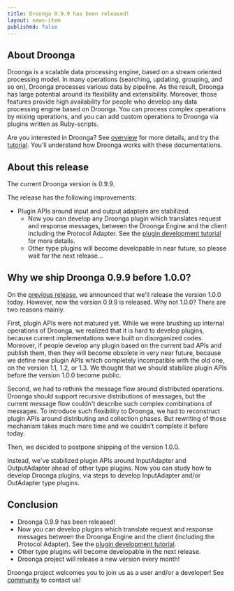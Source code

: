 ```yaml
---
title: Droonga 0.9.9 has been released!
layout: news-item
published: false
---
```


## About Droonga

Droonga is a scalable data processing engine, based on a stream oriented processing model. In many operations (searching, updating, grouping, and so on), Droonga processes various data by pipeline. As the result, Droonga has large potential around its flexibility and extensibility. Moreover, those features provide high availability for people who develop any data processing engine based on Droonga. You can process complex operations by mixing operations, and you can add custom operations to Droonga via plugins written as Ruby-scripts.

Are you interested in Droonga? See [overview](/overview/) for more details, and try the [tutorial](/tutorial/). You'll understand how Droonga works with these documentations.

## About this release

The current Droonga version is 0.9.9.

The release has the following improvements:

 * Plugin APIs around input and output adapters are stabilized.
   * Now you can develop any Droonga plugin which translates request and response messages, between the Droonga Engine and the client including the Protocol Adapter. See the [plugin development tutorial](/tutorial/plugin-development/) for more details.
   * Other type plugins will become developable in near future, so please wait for the next release...

## Why we ship Droonga 0.9.9 before 1.0.0?

On the [previous release](/news/2014/01/29/release), we announced that we'll release the version 1.0.0 today. However, now the version 0.9.9 is released. Why not 1.0.0? There are two reasons mainly.

First, plugin APIs were not matured yet. While we were brushing up internal operations of Droonga, we realized that it is hard to develop plugins, because current implementations were built on disorganized codes. Moreover, if people develop any plugin based on the current bad APIs and publish them, then they will become obsolete in very near future, because we define new plugin APIs which completely incompatible with the old one, on the version 1.1, 1.2, or 1.3. We thought that we should stabilize plugin APIs before the version 1.0.0 become public.

Second, we had to rethink the message flow around distributed operations. Droonga should support recursive distributions of messages, but the current message flow couldn't describe such complex combinations of messages. To introduce such flexibility to Droonga, we had to reconstruct plugin APIs around distributing and collection phases. But rewriting of those mechanism takes much more time and we couldn't complete it before today.

Then, we decided to postpone shipping of the version 1.0.0.

Instead, we've stabilized plugin APIs around InputAdapter and OutputAdapter ahead of other type plugins. Now you can study how to develop Droonga plugins, via steps to develop InputAdapter and/or OutAdapter type plugins.

## Conclusion

 * Droonga 0.9.9 has been released!
 * Now you can develop plugins which translate request and response messages between the Droonga Engine and the client (including the Protocol Adapter). See the [plugin development tutorial](/tutorial/plugin-development/).
 * Other type plugins will become developable in the next release.
 * Droonga project will release a new version every month!

Droonga project welcomes you to join us as a user and/or a developer! See [community][] to contact us!

  [community]: /community/
  [search]: /reference/commands/search/
  [table_remove]: /reference/commands/
